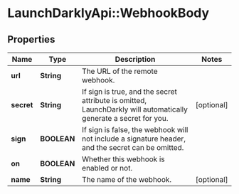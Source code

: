 # LaunchDarklyApi::WebhookBody

## Properties
Name | Type | Description | Notes
------------ | ------------- | ------------- | -------------
**url** | **String** | The URL of the remote webhook. | 
**secret** | **String** | If sign is true, and the secret attribute is omitted, LaunchDarkly will automatically generate a secret for you. | [optional] 
**sign** | **BOOLEAN** | If sign is false, the webhook will not include a signature header, and the secret can be omitted. | 
**on** | **BOOLEAN** | Whether this webhook is enabled or not. | 
**name** | **String** | The name of the webhook. | [optional] 


